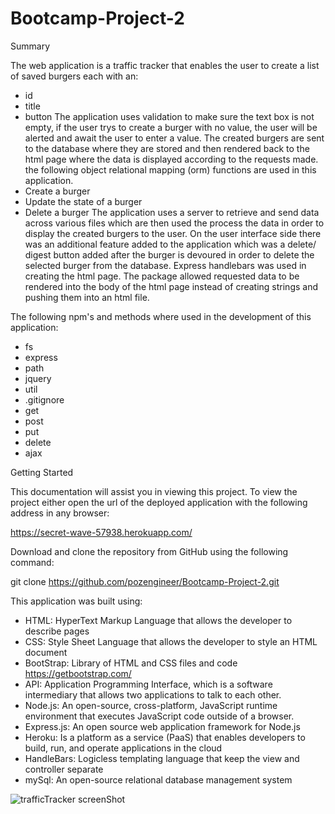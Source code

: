 # Bootcamp-Project-2

Summary

The web application is a traffic tracker that enables the user to create a list of saved
burgers each with an:
- id
- title
- button
The application uses validation to make sure the text box is not empty, if the user trys to create
a burger with no value, the user will be alerted and await the user to enter a value. The created
burgers are sent to the database where they are stored and then rendered back to the html page where
the data is displayed according to the requests made. the following object relational mapping (orm)
functions are used in this application.
- Create a burger
- Update the state of a burger
- Delete a burger
The application uses a server to retrieve and send data across various files which are then used
the process the data in order to display the created burgers to the user. On the user interface side
there was an additional feature added to the application which was a delete/ digest button added after
the burger is devoured in order to delete the selected burger from the database. Express handlebars was
used in creating the html page. The package allowed requested data to be rendered into the body of the
html page instead of creating strings and pushing them into an html file.

The following npm's and methods where used in the development of this application:
- fs
- express
- path
- jquery
- util
- .gitignore
- get
- post
- put
- delete
- ajax

Getting Started

This documentation will assist you in viewing this project. To view the project either open
the url of the deployed application with the following address in any browser:

https://secret-wave-57938.herokuapp.com/

Download and clone the repository from GitHub using the following command:

git clone https://github.com/pozengineer/Bootcamp-Project-2.git

This application was built using:
- HTML: HyperText Markup Language that allows the developer to describe pages
- CSS: Style Sheet Language that allows the developer to style an HTML document
- BootStrap: Library of HTML and CSS files and code https://getbootstrap.com/
- API: Application Programming Interface, which is a software intermediary that
  allows two applications to talk to each other.
- Node.js: An open-source, cross-platform, JavaScript runtime environment that
  executes JavaScript code outside of a browser.
- Express.js: An open source web application framework for Node.js
- Heroku: Is a platform as a service (PaaS) that enables developers to build, run,
  and operate applications in the cloud
- HandleBars: Logicless templating language that keep the view and controller separate
- mySql: An open-source relational database management system

![trafficTracker screenShot](public/assets/images/trafficTracker01.jpg)